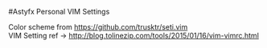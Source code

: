 #Astyfx Personal VIM Settings

Color scheme from https://github.com/trusktr/seti.vim  
VIM Setting ref -> http://blog.tolinezip.com/tools/2015/01/16/vim-vimrc.html

